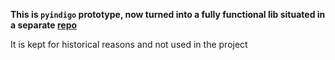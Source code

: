 **This is `pyindigo` prototype, now turned into a fully functional lib situated in a separate [repo](https://github.com/nj-vs-vh/pyindigo)**

It is kept for historical reasons and not used in the project
